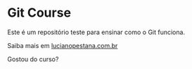 # Git Course

Este é um repositório teste para ensinar como o Git funciona.

Saiba mais em [lucianopestana.com.br](http://lucianopestana.com.br)

Gostou do curso?